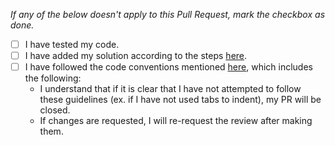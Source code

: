_If any of the below doesn't apply to this Pull Request, mark the checkbox as done._

- [ ] I have tested my code.
- [ ] I have added my solution according to the steps [here](https://usaco.guide/general/adding-solution#steps).
- [ ] I have followed the code conventions mentioned [here](https://usaco.guide/general/adding-solution/#code-conventions), which includes the following: 
  - I understand that if it is clear that I have not attempted to follow these guidelines (ex. if I have not used tabs to indent), my PR will be closed.
  - If changes are requested, I will re-request the review after making them.